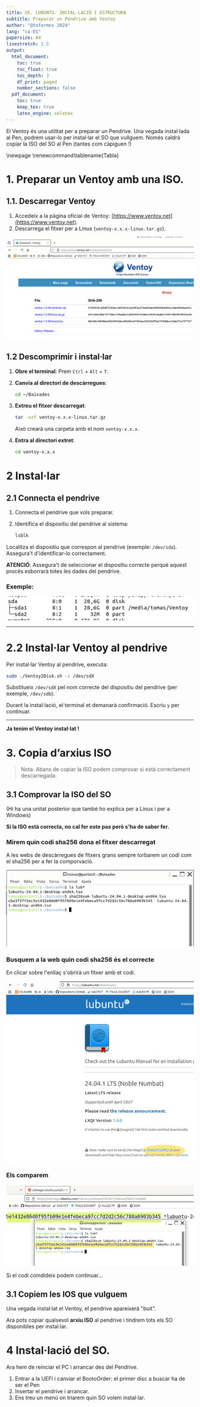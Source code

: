 ```yaml
---
title: U5. LUBUNTU. INSTAL·LACIÓ I ESTRUCTURA
subtitle: Preparar un Pendrive amb Ventoy
author: "@tofermos 2024"
lang: "ca-ES"
papersize: A4
linestretch: 1.5
output:
  html_document:
    toc: true
    toc_float: true
    toc_depth: 3
    df_print: paged
    number_sections: false
  pdf_document:
    toc: true
    keep_tex: true
    latex_engine: xelatex
---
```


El Ventoy és una utilitat per a preparar un Pendrive. Una vegada instal·lada al Pen, podrem usar-lo per instal·lar el SO que vullguem.
Només caldrà copiar la ISO del SO al Pen (tantes com càpiguen !)

\newpage
\renewcommand\tablename{Tabla}

# 1. Preparar un Ventoy amb una ISO.

## 1.1. Descarregar Ventoy

1. Accedeix a la pàgina oficial de Ventoy: [https://www.ventoy.net](https://www.ventoy.net).
2. Descarrega el fitxer per a Linux (`ventoy-x.x.x-linux.tar.gz`).

![*Figura 1: Descàrrega del Ventoy*](png/DescarregaVentoy.png)

## 1.2 Descomprimir i instal·lar

1. **Obre el terminal**:
   Prem `Ctrl` + `Alt` + `T`.

2. **Canvia al directori de descàrregues**:
   ```bash
   cd ~/Baixades
   ```

3. **Extreu el fitxer descarregat**:
   ```bash
   tar -xzf ventoy-x.x.x-linux.tar.gz
   ```
   Això crearà una carpeta amb el nom `ventoy-x.x.x`.

4. **Entra al directori extret**:
   ```bash
   cd ventoy-x.x.x
   ```


# 2 Instal·lar 

## 2.1 Connecta el pendrive

1. Connecta el pendrive que vols preparar.
2. Identifica el dispositiu del pendrive al sistema:
   
   ```bash
   lsblk
   ```
Localitza el dispositiu que correspon al pendrive (exemple: `/dev/sda`). Assegura't d'identificar-lo correctament.

**ATENCIÓ**: Assegura't de seleccionar el dispositiu correcte perquè aquest procés esborrarà totes les dades del pendrive.

### Exemple:

![*Figura 2: exemple de pendrive*](png/sda.png)

---

#  2.2 Instal·lar Ventoy al pendrive

Per instal·lar Ventoy al pendrive, executa:

```bash
sudo ./Ventoy2Disk.sh -i /dev/sdX
```

Substitueix `/dev/sdX` pel nom correcte del dispositiu del pendrive (per exemple, `/dev/sdb`).

Durant la instal·lació, el terminal et demanarà confirmació. Escriu `y` per continuar.

---


**Ja tenim el Ventoy instal·lat !**

# 3. Copia d’arxius ISO

> Nota:
> Abans de copiar la ISO podem comprovar si està correctament descarregada.

## 3.1 Comprovar la ISO del SO 

(Hi ha una unitat posterior que també ho explica per a Linux i per a Windows)

**Si la ISO està correcta, no cal fer este pas però s'ha de saber fer.**

### Mirem quin codi sha256 dona el fitxer descarregat

A les webs de descàrregues de fitxers grans sempre torbarem un codi com el sha256 per a fer la comporvació.

![*Figura 3: buscar ala web el codi sha256](png/sha256sum1.png)

### Busquem a la web quin codi sha256 és el correcte

En clicar sobre l'enllaç s'obrirà un fitxer amb et codi.

![*Figura 4: llegir el copdi sha256*](png/sha256sum2.png)

### Els comparem

![*Figura 3: comprovar que siguen igual*](png/sha256sum3.png)

Si el codi coindideix podem continuar...

## 3.1 Copiem les IOS que vulguem

Una vegada instal·lat el Ventoy, el pendrive apareixerà "buit". 

Ara pots copiar qualsevol **arxiu ISO** al pendrive i tindrem tots els SO disponibles per instal·lar.

# 4 Instal·lació del SO.

Ara hem de reinciar el PC i arrancar des del Pendrive.

1. Entrar a la UEFI i canviar el BootoOrder: el primer disc a buscar ha de ser el Pen
2. Insertar el pendrive i arrancar.
3. Ens treu un menú on triarem quin SO volem instal·lar.


